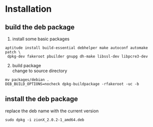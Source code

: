 Installation
===

##  build the deb package   
1. install some basic packages

```
aptitude install build-essential debhelper make autoconf automake patch \
 dpkg-dev fakeroot pbuilder gnupg dh-make libssl-dev libpcre3-dev      
```

2. build package     
change to source directory

```
mv packages/debian .
DEB_BUILD_OPTIONS=nocheck dpkg-buildpackage -rfakeroot -uc -b
```

## install the deb package 
replace the deb name with the current version

```
sudo dpkg -i zionX_2.0.2-1_amd64.deb
```

